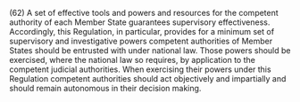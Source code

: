 (62) A set of effective tools and powers and resources for the competent authority of each Member State guarantees supervisory effectiveness. Accordingly, this Regulation, in particular, provides for a minimum set of supervisory and investigative powers competent authorities of Member States should be entrusted with under national law. Those powers should be exercised, where the national law so requires, by application to the competent judicial authorities. When exercising their powers under this Regulation competent authorities should act objectively and impartially and should remain autonomous in their decision making.